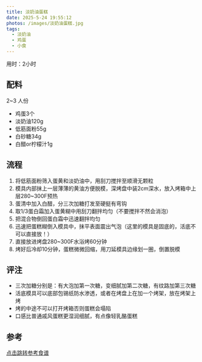 ```yaml
---
title: 淡奶油蛋糕
date: 2025-5-24 19:55:12
photos: /images/淡奶油蛋糕.jpg
tags:
  - 淡奶油
  - 鸡蛋
  - 小食
---
```


用时：2小时

## 配料

2~3 人份

- 鸡蛋3个
- 淡奶油120g
- 低筋面粉55g
- 白砂糖34g
- 白醋or柠檬汁1g

<!--more-->

## 流程

1. 将低筋面粉筛入蛋黄和淡奶油中，用刮刀搅拌至顺滑无颗粒
2. 模具内部抹上一层薄薄的黄油方便脱模，深烤盘中装2cm深水，放入烤箱中上层280~300F预热
3. 蛋清中加入白醋，分三次加糖打发至硬挺有弯钩
4. 取1/3蛋白霜加入蛋黄糊中用刮刀翻拌均匀（不要搅拌不然会消泡）
5. 把混合物倒回蛋白霜中迅速翻拌均匀
6. 迅速把蛋糕糊倒入模具中，抹平表面震出气泡（这里的模具是固底的，活底不可以直接放！）
7. 直接放进烤盘280~300F水浴烤60分钟
8. 烤好后冷却10分钟，蛋糕微微回缩，用刀延模具边缘划一圈，倒置脱模

## 评注

- 三次加糖分别是：有大泡加第一次糖，变细腻加第二次糖，有纹路加第三次糖
- 活底模具可以底部包锡纸防水渗透，或者在烤盘上在加一个烤架，放在烤架上烤
- 烤的中途不可以打开烤箱否则蛋糕会塌陷
- 口感比普通戚风蛋糕更湿润细腻，有点像轻乳酪蛋糕

## 参考

[点击跳转参考食谱](http://xhslink.com/a/JQEtUQxVyUkdb "打开参考链接")